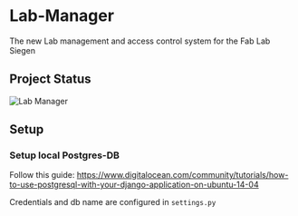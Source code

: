 # Lab-Manager
The new Lab management and access control system for the Fab Lab Siegen

## Project Status
![Lab Manager](https://github.com/FabLabSiegen/Lab-Manager/workflows/Lab%20Manager/badge.svg?branch=master)

## Setup

### Setup local Postgres-DB
Follow this guide: https://www.digitalocean.com/community/tutorials/how-to-use-postgresql-with-your-django-application-on-ubuntu-14-04

Credentials and db name are configured in `settings.py`